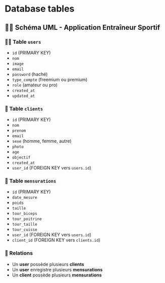 # Database tables

## 🏋️‍♂️ Schéma UML - Application Entraîneur Sportif

### 🧑‍🏫 Table `users`

- `id` (PRIMARY KEY)
- `nom`
- `image`
- `email`
- `password` (haché)
- `type_compte` (freemium ou premium)
- `role` (amateur ou pro)
- `created_at`
- `updated_at`

### 🧍 Table `clients`

- `id` (PRIMARY KEY)
- `nom`
- `prenom`
- `email`
- `sexe` (homme, femme, autre)
- `photo`
- `age`
- `objectif`
- `created_at`
- `user_id` (FOREIGN KEY vers `users.id`)

### 📏 Table `mensurations`

- `id` (PRIMARY KEY)
- `date_mesure`
- `poids`
- `taille`
- `tour_biceps`
- `tour_poitrine`
- `tour_taille`
- `tour_cuisse`
- `user_id` (FOREIGN KEY vers `users.id`)
- `client_id` (FOREIGN KEY vers `clients.id`)

### 🔗 Relations

- Un **user** possède plusieurs **clients**
- Un **user** enregistre plusieurs **mensurations**
- Un **client** possède plusieurs **mensurations**
